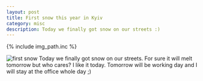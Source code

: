 ```yaml
---
layout: post
title: First snow this year in Kyiv
category: misc
description: Today we finally got snow on our streets :)
---
```


{% include img_path.inc %}

![first snow]({{img_path}}/first-snow.jpg "First snow.")
Today we finally got snow on our streets. For sure it will melt tomorrow but who cares? I like it today. Tomorrow will be working day and I will stay at the office whole day ;)
